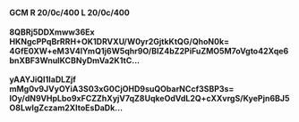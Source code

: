 #### GCM R 20/0c/400 L 20/0c/400
**8QBRj5DDXmww36Ex**<br/>**HKNgcPPqBrRRH+OK1DRVXU/W0yr2GjtkKtQG/QhoN0k=**<br/>**4GfE0XW+eM3V4lYmQ1j6W5qhr9O/BIZ4bZ2PiFuZMO5M7oVgto42Xqe6bnXBF3WnuIKCBNyDmVa2K1tC...**<br/><br/>
**yAAYJiQI1IaDLZjf**<br/>**mMg0v9JVyOYiA3S03xG0CjOHD9suQObarNCcf3SBP3s=**<br/>**lOy/dN9VHpLbo9xFCZZhXyjV7qZ8UqkeOdVdL2Q+cXXvrgS/KyePjn6BJ5O8LwIgZczam2XItoEsDaDk...**